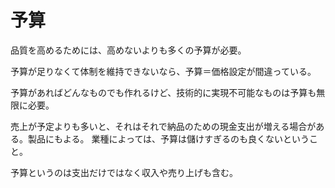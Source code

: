 # 予算

品質を高めるためには、高めないよりも多くの予算が必要。

予算が足りなくて体制を維持できないなら、予算＝価格設定が間違っている。

予算があればどんなものでも作れるけど、技術的に実現不可能なものは予算も無限に必要。

売上が予定よりも多いと、それはそれで納品のための現金支出が増える場合がある。製品にもよる。
業種によっては、予算は儲けすぎるのも良くないということ。

予算というのは支出だけではなく収入や売り上げも含む。

